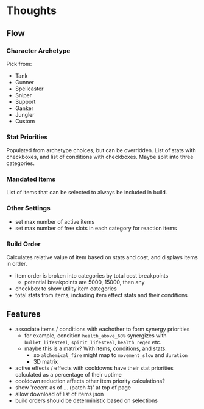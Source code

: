 
# Thoughts

## Flow

### Character Archetype
Pick from:
- Tank
- Gunner
- Spellcaster
- Sniper
- Support
- Ganker
- Jungler
- Custom

### Stat Priorities
Populated from archetype choices, but can be overridden.
List of stats with checkboxes, and list of conditions with checkboxes.
Maybe split into three categories.

### Mandated Items
List of items that can be selected to always be included in build.

### Other Settings
- set max number of active items
- set max number of free slots in each category for reaction items

### Build Order
Calculates relative value of item based on stats and cost, and displays items in order.
- item order is broken into categories by total cost breakpoints
    - potential breakpoints are 5000, 15000, then any
- checkbox to show utility item categories
- total stats from items, including item effect stats and their conditions

## Features
- associate items / conditions with eachother to form synergy priorities
    - for example, condition `health_above_60%` synergizes with `bullet_lifesteal`, `spirit_lifesteal`, `health_regen` etc.
    - maybe this is a matrix? With items, conditions, and stats.
        - so `alchemical_fire` might map to `movement_slow` and `duration`
        - 3D matrix
- active effects / effects with cooldowns have their stat priorities calculated as a percentage of their uptime
- cooldown reduction affects other item priority calculations?
- show 'recent as of ... (patch #)' at top of page
- allow download of list of items json
- build orders should be deterministic based on selections
